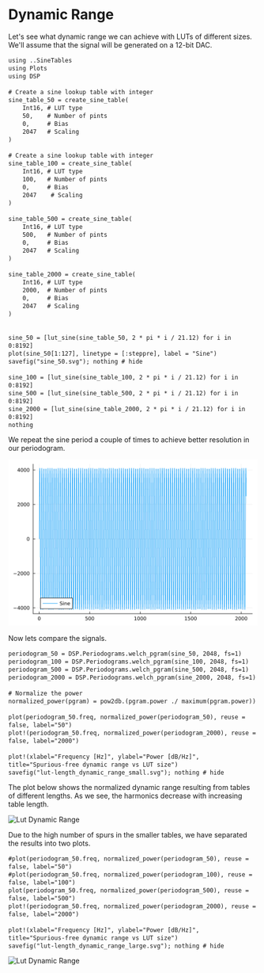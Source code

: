 # Dynamic Range

Let's see what dynamic range we can achieve with LUTs of different sizes.
We'll assume that the signal will be generated on a 12-bit DAC.

```@example SineTables
using ..SineTables
using Plots
using DSP

# Create a sine lookup table with integer
sine_table_50 = create_sine_table(
    Int16, # LUT type
    50,    # Number of pints
    0,     # Bias
    2047   # Scaling
)

# Create a sine lookup table with integer
sine_table_100 = create_sine_table(
    Int16, # LUT type
    100,   # Number of pints
    0,     # Bias
    2047    # Scaling
)

sine_table_500 = create_sine_table(
    Int16, # LUT type
    500,   # Number of pints
    0,     # Bias
    2047   # Scaling
)

sine_table_2000 = create_sine_table(
    Int16, # LUT type
    2000,  # Number of pints
    0,     # Bias
    2047   # Scaling
)


sine_50 = [lut_sine(sine_table_50, 2 * pi * i / 21.12) for i in 0:8192]
plot(sine_50[1:127], linetype = [:steppre], label = "Sine")
savefig("sine_50.svg"); nothing # hide

sine_100 = [lut_sine(sine_table_100, 2 * pi * i / 21.12) for i in 0:8192]
sine_500 = [lut_sine(sine_table_500, 2 * pi * i / 21.12) for i in 0:8192]
sine_2000 = [lut_sine(sine_table_2000, 2 * pi * i / 21.12) for i in 0:8192]
nothing
```

We repeat the sine period a couple of times to achieve better resolution in our periodogram.

![Lut-generated Sin-Cos Period](sine_50.svg)

Now lets compare the signals.

```@example SineTables
periodogram_50 = DSP.Periodograms.welch_pgram(sine_50, 2048, fs=1)
periodogram_100 = DSP.Periodograms.welch_pgram(sine_100, 2048, fs=1)
periodogram_500 = DSP.Periodograms.welch_pgram(sine_500, 2048, fs=1)
periodogram_2000 = DSP.Periodograms.welch_pgram(sine_2000, 2048, fs=1)

# Normalize the power
normalized_power(pgram) = pow2db.(pgram.power ./ maximum(pgram.power))

plot(periodogram_50.freq, normalized_power(periodogram_50), reuse = false, label="50")
plot!(periodogram_50.freq, normalized_power(periodogram_2000), reuse = false, label="2000")

plot!(xlabel="Frequency [Hz]", ylabel="Power [dB/Hz]", title="Spurious-free dynamic range vs LUT size")
savefig("lut-length_dynamic_range_small.svg"); nothing # hide

```

The plot below shows the normalized dynamic range resulting from tables of different lengths.
As we see, the harmonics decrease with increasing table length.

![Lut Dynamic Range](lut-length_dynamic_range_small.svg)

Due to the high number of spurs in the smaller tables, we have separated the results into two plots.

```@example SineTables
#plot(periodogram_50.freq, normalized_power(periodogram_50), reuse = false, label="50")
#plot(periodogram_50.freq, normalized_power(periodogram_100), reuse = false, label="100")
plot(periodogram_50.freq, normalized_power(periodogram_500), reuse = false, label="500")
plot!(periodogram_50.freq, normalized_power(periodogram_2000), reuse = false, label="2000")

plot!(xlabel="Frequency [Hz]", ylabel="Power [dB/Hz]", title="Spurious-free dynamic range vs LUT size")
savefig("lut-length_dynamic_range_large.svg"); nothing # hide

```

![Lut Dynamic Range](lut-length_dynamic_range_large.svg)
